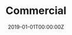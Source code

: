 ---
title: "Commercial"  # Add a page title.
summary: "List of links to download the latest releases and other components."  # Add a page description.
date: "2019-01-01T00:00:00Z"  # Add today's date.
type: "widget_page"  # Page type is a Widget Page
---